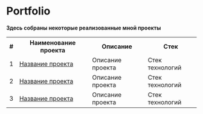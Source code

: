 # Portfolio
**Здесь собраны некоторые реализованные мной проекты**

<table>
  <tr>
    <th>#</th>
    <th>Наименование проекта</th>
    <th>Описание</th>
    <th>Стек</th>
  </tr>
  <tr>
    <td>1</td>
    <td><a href="#">Название проекта</a></td>
    <td>Описание проекта</td>
    <td>Стек технологий</td>
  </tr>
  <tr>
    <td>2</td>
    <td><a href="#">Название проекта</a></td>
    <td>Описание проекта</td>
    <td>Стек технологий</td>
  </tr>
  <tr>
    <td>3</td>
    <td><a href="#">Название проекта</a></td>
    <td>Описание проекта</td>
    <td>Стек технологий</td>
  </tr>
</table>
